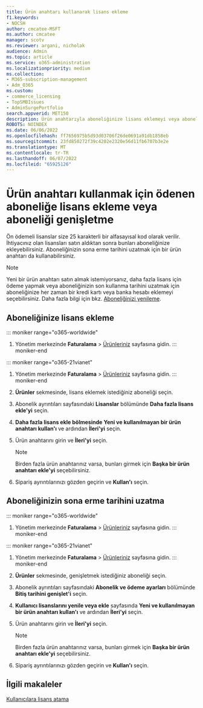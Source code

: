 ```yaml
---
title: Ürün anahtarı kullanarak lisans ekleme
f1.keywords:
- NOCSH
author: cmcatee-MSFT
ms.author: cmcatee
manager: scotv
ms.reviewer: argani, nicholak
audience: Admin
ms.topic: article
ms.service: o365-administration
ms.localizationpriority: medium
ms.collection:
- M365-subscription-management
- Adm_O365
ms.custom:
- commerce_licensing
- TopSMBIssues
- AdminSurgePortfolio
search.appverid: MET150
description: Ürün anahtarıyla aboneliğinize lisans eklemeyi veya aboneliğinizi genişletmeyi öğrenin.
ROBOTS: NOINDEX
ms.date: 06/06/2022
ms.openlocfilehash: ff7656975b5d93d03706f26de0691a91db1858eb
ms.sourcegitcommit: 23fd850272f39c4202e2320e56d11fb6707b3e2e
ms.translationtype: MT
ms.contentlocale: tr-TR
ms.lasthandoff: 06/07/2022
ms.locfileid: "65925126"
---
```

# <a name="add-licenses-to-or-extend-a-subscription-paid-for-using-a-product-key"></a>Ürün anahtarı kullanmak için ödenen aboneliğe lisans ekleme veya aboneliği genişletme

Ön ödemeli lisanslar size 25 karakterli bir alfasayısal kod olarak verilir. İhtiyacınız olan lisansları satın aldıktan sonra bunları aboneliğinize ekleyebilirsiniz. Aboneliğinizin sona erme tarihini uzatmak için bir ürün anahtarı da kullanabilirsiniz.

> [!NOTE]
> Yeni bir ürün anahtarı satın almak istemiyorsanız, daha fazla lisans için ödeme yapmak veya aboneliğinizin son kullanma tarihini uzatmak için aboneliğinize her zaman bir kredi kartı veya banka hesabı eklemeyi seçebilirsiniz. Daha fazla bilgi için bkz. [Aboneliğinizi yenileme](../subscriptions/renew-your-subscription.md).
  
## <a name="add-licenses-to-your-subscription"></a>Aboneliğinize lisans ekleme

::: moniker range="o365-worldwide"

1. Yönetim merkezinde **Faturalama** \> <a href="https://go.microsoft.com/fwlink/p/?linkid=842054" target="_blank">Ürünleriniz</a> sayfasına gidin.
::: moniker-end

::: moniker range="o365-21vianet"

1. Yönetim merkezinde **Faturalama** \> <a href="https://go.microsoft.com/fwlink/p/?linkid=850626" target="_blank">Ürünleriniz</a> sayfasına gidin.
::: moniker-end

2. **Ürünler** sekmesinde, lisans eklemek istediğiniz aboneliği seçin.
3. Abonelik ayrıntıları sayfasındaki **Lisanslar** bölümünde **Daha fazla lisans ekle'yi** seçin.
4. **Daha fazla lisans ekle bölmesinde** **Yeni ve kullanılmayan bir ürün anahtarı kullan'ı** ve ardından **İleri'yi** seçin.
5. Ürün anahtarını girin ve **İleri'yi** seçin.
    > [!NOTE]
    > Birden fazla ürün anahtarınız varsa, bunları girmek için **Başka bir ürün anahtarı ekle'yi** seçebilirsiniz.
6. Sipariş ayrıntılarınızı gözden geçirin ve **Kullan'ı** seçin.
  
## <a name="extend-the-expiration-date-of-your-subscription"></a>Aboneliğinizin sona erme tarihini uzatma

::: moniker range="o365-worldwide"

1. Yönetim merkezinde **Faturalama** \> <a href="https://go.microsoft.com/fwlink/p/?linkid=842054" target="_blank">Ürünleriniz</a> sayfasına gidin.
::: moniker-end

::: moniker range="o365-21vianet"

1. Yönetim merkezinde **Faturalama** \> <a href="https://go.microsoft.com/fwlink/p/?linkid=850626" target="_blank">Ürünleriniz</a> sayfasına gidin.
::: moniker-end

2. **Ürünler** sekmesinde, genişletmek istediğiniz aboneliği seçin.
3. Abonelik ayrıntıları sayfasındaki **Abonelik ve ödeme ayarları** bölümünde **Bitiş tarihini genişlet'i** seçin.
4. **Kullanıcı lisanslarını yenile veya ekle** sayfasında **Yeni ve kullanılmayan bir ürün anahtarı kullan'ı** ve ardından **İleri'yi** seçin.
5. Ürün anahtarını girin ve **İleri'yi** seçin.
    > [!NOTE]
    > Birden fazla ürün anahtarınız varsa, bunları girmek için **Başka bir ürün anahtarı ekle'yi** seçebilirsiniz.
6. Sipariş ayrıntılarınızı gözden geçirin ve **Kullan'ı** seçin.

## <a name="related-articles"></a>İlgili makaleler

[Kullanıcılara lisans atama](../../admin/manage/assign-licenses-to-users.md)
